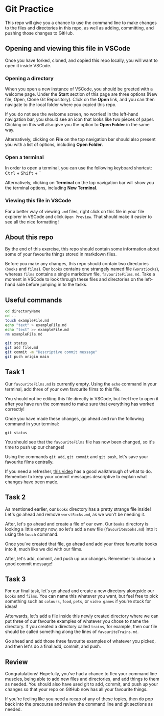 # Git Practice

This repo will give you a chance to use the command line to make changes to the files and directories in this repo, as well as adding, committing, and pushing those changes to GitHub.

## Opening and viewing this file in VSCode

Once you have forked, cloned, and copied this repo locally, you will want to open it inside VSCode.

### Opening a directory

When you open a new instance of VSCode, you should be greeted with a welcome page. Under the **Start** section of this page are three options (New file, Open, Clone Git Repository). Click on the **Open** link, and you can then navigate to the local folder where you copied this repo.

If you do not see the welcome screen, no worries! In the left-hand navigation bar, you should see an icon that looks like two pieces of paper. Clicking on this will also give you the option to **Open Folder** in the same way.

Alternatively, clicking on **File** on the top navigation bar should also present you with a list of options, including **Open Folder**.

### Open a terminal

In order to open a terminal, you can use the following keyboard shortcut: <kbd>Ctrl</kbd> + <kbd>Shift</kbd> + <kbd>`</kbd>

Alternatively, clicking on **Terminal** on the top navigation bar will show you the terminal options, including **New Terminal**.

### Viewing this file in VSCode

For a better way of viewing `.md` files, right click on this file in your file explorer in VSCode and click `Open Preview`. That should make it easier to see all the nice formatting!

## About this repo

By the end of this exercise, this repo should contain some information about some of your favourite things stored in markdown files.

Before you make any changes, this repo should contain two directories (`books` and `films`). Our `books` contains one strangely named file (`worstSocks`), whereas `films` contains a single markdown file, `favouriteFilms.md`. Take a moment in VSCode to look through these files and directories on the left-hand side before jumping in to the tasks.

## Useful commands

```bash
cd directoryName
cd ..
touch exampleFile.md
echo "text" > exampleFile.md
echo "text" >> exampleFile.md
rm exampleFile.md
```

```bash
git status
git add file.md
git commit -m "Descriptive commit message"
git push origin main
```

## Task 1

Our `favouriteFilms.md` is currently empty. Using the `echo` command in your terminal, add three of your own favourite films to this file.

You should not be editing this file directly in VSCode, but feel free to open it after you have run the command to make sure that everything has worked correctly!

Once you have made these changes, go ahead and run the following command in your terminal:

`git status`

You should see that the `favouriteFilms` file has now been changed, so it's time to push up our changes!

Using the commands `git add`, `git commit` and `git push`, let's save your favourite films centrally.

If you need a refresher, [this video](https://www.youtube.com/watch?v=9p2d-CuVlgc&list=PLRqwX-V7Uu6ZF9C0YMKuns9sLDzK6zoiV&index=7&ab_channel=TheCodingTrain) has a good walkthrough of what to do. Remember to keep your commit messages descriptive to explain what changes have been made.

## Task 2

As mentioned earlier, our `books` directory has a pretty strange file inside! Let's go ahead and remove `worstSocks.md`, as we won't be needing it.

After, let's go ahead and create a file of our own. Our `books` directory is looking a little empty now, so let's add a new file (`favouriteBooks.md`) into it using the `touch` command.

Once you've created that file, go ahead and add your three favourite books into it, much like we did with our films.

After, let's add, commit, and push up our changes. Remember to choose a good commit message!

## Task 3

For our final task, let's go ahead and create a new directory alongside our `books` and `films`. You can name this whatever you want, but feel free to pick something such as `colours`, `food`, `pets`, or `video games` if you're stuck for ideas!

Afterwards, let's add a file inside this newly created directory where we can put three of our favourite examples of whatever you chose to name the directory. If you created a directory called `trains`, for example, then our file should be called something along the lines of `favouriteTrains.md`.

Go ahead and add those three favourite examples of whatever you picked, and then let's do a final add, commit, and push.

## Review

Congratulations! Hopefully, you've had a chance to flex your command line muscles, being able to add new files and directories, and add things to them as needed. You should also have used git to add, commit, and push up your changes so that your repo on GitHub now has all your favourite things.

If you're feeling like you need a recap of any of these topics, then do pop back into the precourse and review the command line and git sections as needed.
